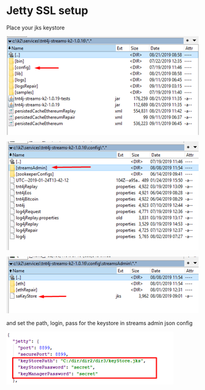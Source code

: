 # Jetty SSL setup

Place your jks keystore

![img](../../screenshots/deployment/pointerToConfig.png)

![img](../../screenshots/deployment/pointerToStreamsAdminDir.png)

![img](../../screenshots/deployment/pointerToStreamsAdminJksStore.png)

and set the path, login, pass for the keystore in streams admin json config

![img](../../screenshots/deployment/jettySsl.png)